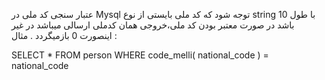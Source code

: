 ﻿عتبار سنجی کد ملی در Mysql
توجه شود که کد ملی بایستی از نوع string با طول 10 باشد
در صورت معتبر بودن کد ملی،خروجی همان کدملی ارسالی میباشد در غیر اینصورت 0 بازمیگردد .
مثال :

SELECT * FROM person WHERE code_melli( national_code ) = national_code